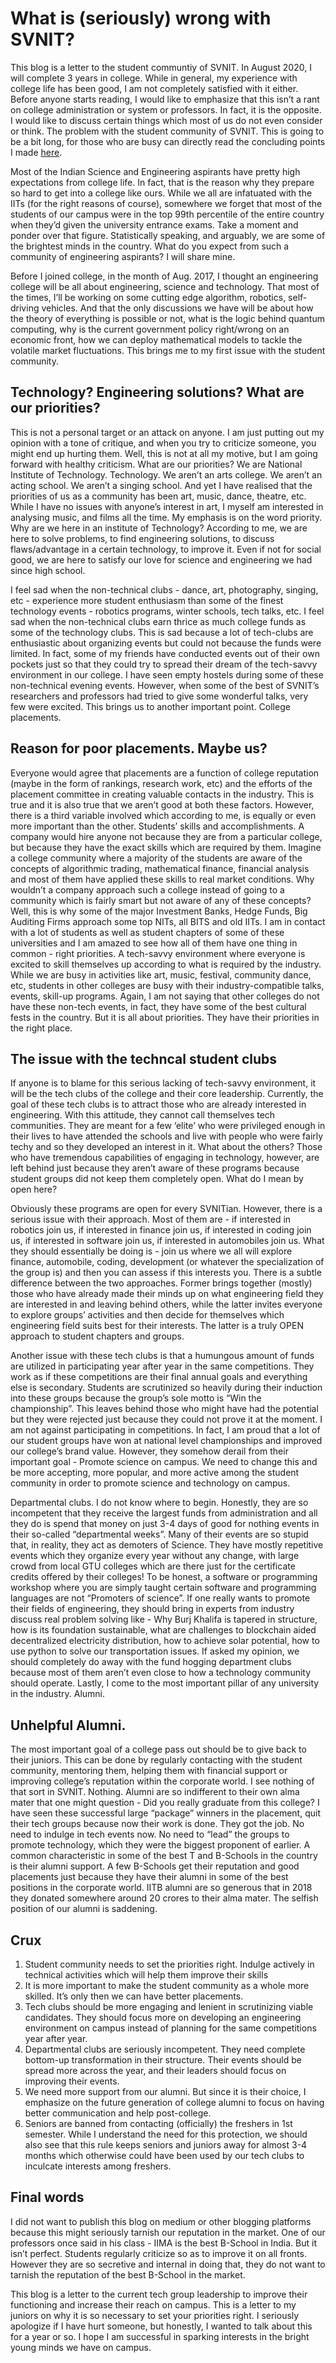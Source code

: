 # What is (seriously) wrong with SVNIT?

This blog is a letter to the student communtiy of SVNIT. In August 2020, I will complete 3 years in college. While in general, my experience with college life has been good, I am not completely satisfied with it either. Before anyone starts reading, I would like to emphasize that this isn’t a rant on college administration or system or professors. In fact, it is the opposite. I would like to discuss certain things which most of us do not even consider or think. The problem with the student community of SVNIT. This is going to be a bit long, for those who are busy can directly read the concluding points I made [here](https://high-in-entropy/resume2/3-what-is-wrong-with-svnit#Crux).

Most of the Indian Science and Engineering aspirants have pretty high expectations from college life. In fact, that is the reason why they prepare so hard to get into a college like ours. While we all are infatuated with the IITs (for the right reasons of course), somewhere we forget that most of the students of our campus were in the top 99th percentile of the entire country when they’d given the university entrance exams. Take a moment and ponder over that figure. Statistically speaking, and arguably, we are some of the brightest minds in the country. What do you expect from such a community of engineering aspirants? I will share mine. 

Before I joined college, in the month of Aug. 2017, I thought an engineering college will be all about engineering, science and technology. That most of the times, I’ll be working on some cutting edge algorithm, robotics, self-driving vehicles. And that the only discussions we have will be about how the theory of everything is possible or not, what is the logic behind quantum computing, why is the current government policy right/wrong on an economic front, how we can deploy mathematical models to tackle the volatile market fluctuations. This brings me to my first issue with the student community. 

## Technology? Engineering solutions? What are our priorities?

This is not a personal target or an attack on anyone. I am just putting out my opinion with a tone of critique, and when you try to criticize someone, you might end up hurting them. Well, this is not at all my motive, but I am going forward with healthy criticism. What are our priorities? We are National Institute of Technology. Technology. We aren’t an arts college. We aren’t an acting school. We aren’t a singing school. And yet I have realised that the priorities of us as a community has been art, music, dance, theatre, etc. While I have no issues with anyone’s interest in art, I myself am interested in analysing music, and films all the time. My emphasis is on the word priority. Why are we here in an institute of Technology? According to me, we are here to solve problems, to find engineering solutions, to discuss flaws/advantage in a certain technology, to improve it. Even if not for social good, we are here to satisfy our love for science and engineering we had since high school. 

I feel sad when the non-technical clubs - dance, art, photography, singing, etc - experience more student enthusiasm than some of the finest technology events - robotics programs, winter schools, tech talks, etc. 
I feel sad when the non-technical clubs earn thrice as much college funds as some of the technology clubs. This is sad because a lot of tech-clubs are enthusiastic about organizing events but could not because the funds were limited. In fact, some of my friends have conducted events out of their own pockets just so that they could try to spread their dream of the tech-savvy environment in our college. I have seen empty hostels during some of these non-technical evening events. However, when some of the best of SVNIT’s researchers and professors had tried to give some wonderful talks, very few were excited. 
This brings us to another important point. College placements. 

## Reason for poor placements. Maybe us?

Everyone would agree that placements are a function of college reputation (maybe in the form of rankings, research work, etc) and the efforts of the placement committee in creating valuable contacts in the industry. This is true and it is also true that we aren’t good at both these factors. However, there is a third variable involved which according to me, is equally or even more important than the other. Students’ skills and accomplishments. A company would hire anyone not because they are from a particular college, but because they have the exact skills which are required by them. Imagine a college community where a majority of the students are aware of the concepts of algorithmic trading, mathematical finance, financial analysis and most of them have applied these skills to real market conditions. Why wouldn’t a company approach such a college instead of going to a community which is fairly smart but not aware of any of these concepts? Well, this is why some of the major Investment Banks, Hedge Funds, Big Auditing Firms approach some top NITs, all BITS and old IITs. I am in contact with a lot of students as well as student chapters of some of these universities and I am amazed to see how all of them have one thing in common - right priorities. A tech-savvy environment where everyone is excited to skill themselves up according to what is required by the industry. While we are busy in activities like art, music, festival, community dance, etc, students in other colleges are busy with their industry-compatible talks, events, skill-up programs. Again, I am not saying that other colleges do not have these non-tech events, in fact, they have some of the best cultural fests in the country. But it is all about priorities. They have their priorities in the right place. 


## The issue with the techncal student clubs

If anyone is to blame for this serious lacking of tech-savvy environment, it will be the tech clubs of the college and their core leadership. Currently, the goal of these tech clubs is to attract those who are already interested in engineering. With this attitude, they cannot call themselves tech communities. They are meant for a few ‘elite’ who were privileged enough in their lives to have attended the schools and live with people who were fairly techy and so they developed an interest in it. What about the others? Those who have tremendous capabilities of engaging in technology, however, are left behind just because they aren’t aware of these programs because student groups did not keep them completely open. What do I mean by open here? 

Obviously these programs are open for every SVNITian. However, there is a serious issue with their approach. Most of them are - if interested in robotics join us, if interested in finance join us, if interested in coding join us, if interested in software join us, if interested in automobiles join us. What they should essentially be doing is - join us where we all will explore finance, automobile, coding, development (or whatever the specialization of the group is) and then you can assess if this interests you. There is a subtle difference between the two approaches. Former brings together (mostly) those who have already made their minds up on what engineering field they are interested in and leaving behind others, while the latter invites everyone to explore groups’ activities and then decide for themselves which engineering field suits best for their interests. The latter is a truly OPEN approach to student chapters and groups.

Another issue with these tech clubs is that a humungous amount of funds are utilized in participating year after year in the same competitions. They work as if these competitions are their final annual goals and everything else is secondary. Students are scrutinized so heavily during their induction into these groups because the group’s sole motto is “Win the championship”. This leaves behind those who might have had the potential but they were rejected just because they could not prove it at the moment. I am not against participating in competitions. In fact, I am proud that a lot of our student groups have won at national level championships and improved our college’s brand value. However, they somehow derail from their important goal - Promote science on campus. We need to change this and be more accepting, more popular, and more active among the student community in order to promote science and technology on campus. 

Departmental clubs. I do not know where to begin. Honestly, they are so incompetent that they receive the largest funds from administration and all they do is spend that money on just 3-4 days of good for nothing events in their so-called “departmental weeks”. Many of their events are so stupid that, in reality, they act as demoters of Science. They have mostly repetitive events which they organize every year without any change, with large crowd from local GTU colleges which are there just for the certificate credits offered by their colleges! To be honest, a software or programming workshop where you are simply taught certain software and programming languages are not “Promoters of science”. If one really wants to promote their fields of engineering, they should bring in experts from industry discuss real problem solving like - Why Burj Khalifa is tapered in structure, how is its foundation sustainable, what are challenges to blockchain aided decentralized electricity distribution, how to achieve solar potential, how to use python to solve our transportation issues. If asked my opinion, we should completely do away with the fund hogging department clubs because most of them aren’t even close to how a technology community should operate. Lastly, I come to the most important pillar of any university in the industry. Alumni.

## Unhelpful Alumni. 

The most important goal of a college pass out should be to give back to their juniors. This can be done by regularly contacting with the student community, mentoring them, helping them with financial support or improving college’s reputation within the corporate world. I see nothing of that sort in SVNIT. Nothing. Alumni are so indifferent to their own alma mater that one might question - Did you really graduate from this college? I have seen these successful large “package” winners in the placement, quit their tech groups because now their work is done. They got the job. No need to indulge in tech events now. No need to “lead” the groups to promote technology, which they were the biggest proponent of earlier. A common characteristic in some of the best T and B-Schools in the country is their alumni support. A few B-Schools get their reputation and good placements just because they have their alumni in some of the best positions in the corporate world. IITB alumni are so generous that in 2018 they donated somewhere around 20 crores to their alma mater. The selfish position of our alumni is saddening. 

## Crux 

1. Student community needs to set the priorities right. Indulge actively in technical activities which will help them improve their skills
2. It is more important to make the student community as a whole more skilled. It’s only then we can have better placements.
3. Tech clubs should be more engaging and lenient in scrutinizing viable candidates. They should focus more on developing an engineering environment on campus instead of planning for the same competitions year after year.
4. Departmental clubs are seriously incompetent. They need complete bottom-up transformation in their structure. Their events should be spread more across the year, and their leaders should focus on improving their events.
5. We need more support from our alumni. But since it is their choice, I emphasize on the future generation of college alumni to focus on having better communication and help post-college.
6. Seniors are banned from contacting (officially) the freshers in 1st semester. While I understand the need for this protection, we should also see that this rule keeps seniors and juniors away for almost 3-4 months which otherwise could have been used by our tech clubs to inculcate interests among freshers.


## Final words

I did not want to publish this blog on medium or other blogging platforms because this might seriously tarnish our reputation in the market. One of our professors once said in his class - IIMA is the best B-School in India. But it isn’t perfect. Students regularly criticize so as to improve it on all fronts. However they are so secretive and internal in doing that, they do not want to tarnish the reputation of the best B-School in the market.

This blog is a letter to the current tech group leadership to improve their functioning and increase their reach on campus. This is a letter to my juniors on why it is so necessary to set your priorities right. I seriously apologize if I have hurt someone, but honestly, I wanted to talk about this for a year or so. 
I hope I am successful in sparking interests in the bright young minds we have on campus. 
